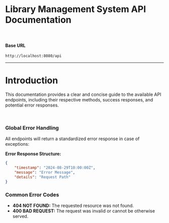 # Library Management System API Documentation

<br/>

#### Base URL

```
http://localhost:8080/api
```
---

# Introduction
This documentation provides a clear and concise guide to the available API endpoints, including their respective methods, success responses, and potential error responses.

<br/>

### Global Error Handling

All endpoints will return a standardized error response in case of exceptions:

**Error Response Structure:**
```json
{
    "timestamp": "2024-08-29T10:00:00Z",
    "message": "Error Message",
    "details": "Request Path"
}
```

### Common Error Codes

- **404 NOT FOUND:** The requested resource was not found.
- **400 BAD REQUEST:** The request was invalid or cannot be otherwise served.



<br/>
<br/>
<br/>
<br/>
<br/>